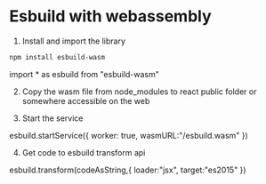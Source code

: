 # Esbuild with webassembly

1. Install and import the library
```bash
npm install esbuild-wasm
```
import * as esbuild from "esbuild-wasm"

2. Copy the wasm file from node_modules to react public folder or somewhere accessible on the web

3. Start the service

esbuild.startService({
    worker: true,
    wasmURL:"/esbuild.wasm"
 })


4. Get code to esbuild transform api

esbuild.transform(codeAsString,{
    loader:"jsx",
    target:"es2015"
})
